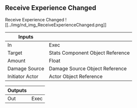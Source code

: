 ## Receive Experience Changed
Receive Experience Changed
![[../img/nd_img_ReceiveExperienceChanged.png]]

|Inputs||
|--|--|
| In | Exec |
| Target | Stats Component Object Reference |
| Amount | Float |
| Damage Source | Damage Source Object Reference |
| Initiator Actor | Actor Object Reference |

|Outputs||
|--|--|
| Out | Exec |
